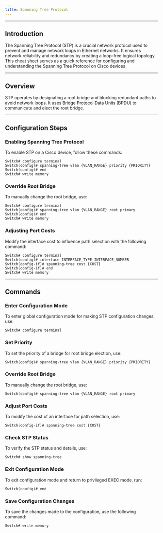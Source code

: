 ```yaml
---
title: Spanning Tree Protocol
---
```


______________________________________________________________________

## Introduction

The Spanning Tree Protocol (STP) is a crucial network protocol used to prevent and manage network loops in Ethernet networks. It ensures network reliability and redundancy by creating a loop-free logical topology. This cheat sheet serves as a quick reference for configuring and understanding the Spanning Tree Protocol on Cisco devices.

______________________________________________________________________

## Overview

STP operates by designating a root bridge and blocking redundant paths to avoid network loops. It uses Bridge Protocol Data Units (BPDU) to communicate and elect the root bridge.

______________________________________________________________________

## Configuration Steps

### Enabling Spanning Tree Protocol

To enable STP on a Cisco device, follow these commands:

```
Switch# configure terminal
Switch(config)# spanning-tree vlan {VLAN_RANGE} priority {PRIORITY}
Switch(config)# end
Switch# write memory
```

### Override Root Bridge

To manually change the root bridge, use:

```
Switch# configure terminal
Switch(config)# spanning-tree vlan {VLAN_RANGE} root primary
Switch(config)# end
Switch# write memory
```

### Adjusting Port Costs

Modify the interface cost to influence path selection with the following command:

```
Switch# configure terminal
Switch(config)# interface INTERFACE_TYPE INTERFACE_NUMBER
Switch(config-if)# spanning-tree cost {COST}
Switch(config-if)# end
Switch# write memory
```

______________________________________________________________________

## Commands

### Enter Configuration Mode

To enter global configuration mode for making STP configuration changes, use:

```
Switch# configure terminal
```

### Set Priority

To set the priority of a bridge for root bridge election, use:

```
Switch(config)# spanning-tree vlan {VLAN_RANGE} priority {PRIORITY}
```

### Override Root Bridge

To manually change the root bridge, use:

```
Switch(config)# spanning-tree vlan {VLAN_RANGE} root primary
```

### Adjust Port Costs

To modify the cost of an interface for path selection, use:

```
Switch(config-if)# spanning-tree cost {COST}
```

### Check STP Status

To verify the STP status and details, use:

```
Switch# show spanning-tree
```

### Exit Configuration Mode

To exit configuration mode and return to privileged EXEC mode, run:

```
Switch(config)# end
```

### Save Configuration Changes

To save the changes made to the configuration, use the following command:

```
Switch# write memory
```
